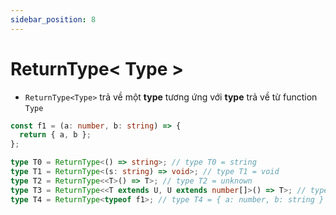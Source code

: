 ```yaml
---
sidebar_position: 8
---
```


# ReturnType< Type >

- `ReturnType<Type>` trả về một **type** tương ứng với **type** trả về từ function `Type`

```ts
const f1 = (a: number, b: string) => {
  return { a, b };
};

type T0 = ReturnType<() => string>; // type T0 = string
type T1 = ReturnType<(s: string) => void>; // type T1 = void
type T2 = ReturnType<<T>() => T>; // type T2 = unknown
type T3 = ReturnType<<T extends U, U extends number[]>() => T>; // type T3 = number[]
type T4 = ReturnType<typeof f1>; // type T4 = { a: number, b: string }
```
